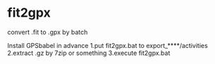 # fit2gpx
convert .fit to .gpx by batch 

Install GPSbabel in advance
1.put fit2gpx.bat to export_****/activities
2.extract .gz by 7zip or something
3.execute fit2gpx.bat

